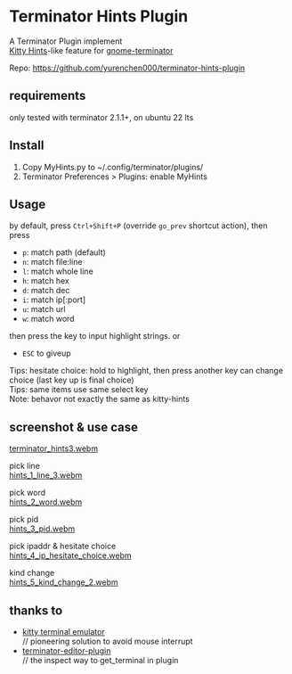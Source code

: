 # Terminator Hints Plugin

A Terminator Plugin implement  
[Kitty Hints][kitty]-like feature for [gnome-terminator][terminator]


[kitty]:https://sw.kovidgoyal.net/kitty/kittens/hints/
[terminator]:https://github.com/gnome-terminator/terminator/issues/669

Repo: https://github.com/yurenchen000/terminator-hints-plugin

## requirements

only tested with terminator 2.1.1+, on ubuntu 22 lts

## Install

1. Copy MyHints.py to ~/.config/terminator/plugins/
2. Terminator Preferences > Plugins: enable MyHints


## Usage

by default, press `Ctrl+Shift+P` (override `go_prev` shortcut action), then press
- `p`: match path (default)
- `n`: match file:line
- `l`: match whole line
- `h`: match hex
- `d`: match dec
- `i`: match ip[:port]
- `u`: match url
- `w`: match word

then press the key to input highlight strings. or 
- `ESC` to giveup

Tips: hesitate choice: hold to highlight, then press another key can change choice (last key up is final choice)  
Tips: same items use same select key  
Note: behavor not exactly the same as kitty-hints

## screenshot & use case


[terminator_hints3.webm](https://user-images.githubusercontent.com/8458213/201852859-2e9f5a76-40b3-4859-bc52-33b75099be17.webm)

pick line  
[hints_1_line_3.webm](https://user-images.githubusercontent.com/8458213/205634937-eafc3fe0-ac91-4a43-a68d-4bdc2a1f30d7.webm)

pick word  
[hints_2_word.webm](https://user-images.githubusercontent.com/8458213/205635190-50ee1654-fea4-40d5-8317-c4e68099cabd.webm)

pick pid  
[hints_3_pid.webm](https://user-images.githubusercontent.com/8458213/205635298-b394c7b7-05ac-4c54-bbbf-3c1bcbfe8dff.webm)

pick ipaddr & hesitate choice  
[hints_4_ip_hesitate_choice.webm](https://user-images.githubusercontent.com/8458213/205635361-ae75161a-ee37-4680-bad7-9ad8e28706c0.webm)

kind change  
[hints_5_kind_change_2.webm](https://user-images.githubusercontent.com/8458213/205635441-9d6cba03-3f8d-43b5-87b4-7ab5cf9f27ed.webm)


## thanks to 
- [kitty terminal emulator](https://sw.kovidgoyal.net/kitty)  
  // pioneering solution to avoid mouse interrupt
- [terminator-editor-plugin](https://github.com/mchelem/terminator-editor-plugin)  
  // the inspect way to get_terminal in plugin

